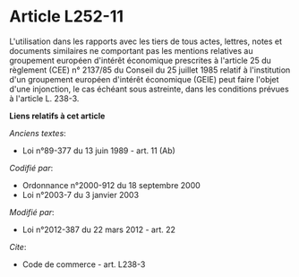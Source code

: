 # Article L252-11

L'utilisation dans les rapports avec les tiers de tous actes, lettres, notes et documents similaires ne comportant pas les
mentions relatives au groupement européen d'intérêt économique prescrites à l'article 25 du règlement (CEE) n° 2137/85 du
Conseil du 25 juillet 1985 relatif à l'institution d'un groupement européen d'intérêt économique (GEIE) peut faire l'objet
d'une injonction, le cas échéant sous astreinte, dans les conditions prévues à l'article L. 238-3.

**Liens relatifs à cet article**

_Anciens textes_:

  - Loi n°89-377 du 13 juin 1989 - art. 11 (Ab)

_Codifié par_:

  - Ordonnance n°2000-912 du 18 septembre 2000
  - Loi n°2003-7 du 3 janvier 2003

_Modifié par_:

  - Loi n°2012-387 du 22 mars 2012 - art. 22

_Cite_:

  - Code de commerce - art. L238-3
